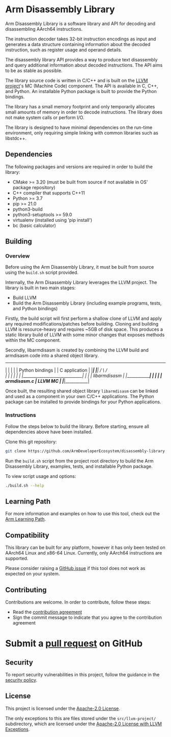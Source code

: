 # Arm Disassembly Library

Arm Disassembly Library is a software library and API for decoding and disassembling AArch64 instructions.

The instruction decoder takes 32-bit instruction encodings as input and generates a data structure containing information about the decoded instruction, such as register usage and operand details.

The disassembly library API provides a way to produce text disassembly and query additional information about decoded instructions. The API aims to be as stable as possible.

The library source code is written in C/C++ and is built on the [LLVM project](https://github.com/llvm/llvm-project)'s MC (Machine Code) component. The API is available in C, C++, and Python. An installable Python package is built to provide the Python bindings.

The library has a small memory footprint and only temporarily allocates small amounts of memory in order to decode instructions. The library does not make system calls or perform I/O.

The library is designed to have minimal dependencies on the run-time environment, only requiring simple linking with common libraries such as libstdc++.

## Dependencies

The following packages and versions are required in order to build the library:
* CMake >= 3.20 (must be built from source if not available in OS' package repository)
* C++ compiler that supports C++11
* Python >= 3.7
* pip >= 21.0
* python3-build
* python3-setuptools >= 59.0
* virtualenv (installed using 'pip install')
* bc (basic calculator)

## Building

### Overview

Before using the Arm Disassembly Library, it must be built from source using the `build.sh` script provided.

Internally, the Arm Disassembly Library leverages the LLVM project. The library is built in two main stages:
* Build LLVM
* Build the Arm Disassembly Library (including example programs, tests, and Python bindings)

Firstly, the build script will first perform a shallow clone of LLVM and apply any required modifications/patches before building. Cloning and building LLVM is resource-heavy and requires ~5GB of disk space. This produces a static library build of LLVM with some minor changes that exposes methods within the MC component.

Secondly, libarmdisasm is created by combining the LLVM build and armdisasm code into a shared object library.

 ___________________           __________________
|                   |         |                  |
|  Python bindings  |         |   C application  |
|___________________|         |__________________|
         / \                           / \
          |                             |
          |                             |
          |                             |
          |_____________________________|
            |                         |
            |     libarmdisasm        |
            |_________________________|
            |             |           |
            | armdisasm.c |  LLVM MC  |
            |_____________|___________|

Once built, the resulting shared object library `libarmdisasm` can be linked and used as a component in your own C/C++ applications. The Python package can be installed to provide bindings for your Python applications.

### Instructions

Follow the steps below to build the library. Before starting, ensure all dependencies above have been installed.

Clone this git repository:
```sh
git clone https://github.com/ArmDeveloperEcosystem/disassembly-library.git
```

Run the `build.sh` script from the project root directory to build the Arm Disassembly Library, examples, tests, and installable Python package.

To view script usage and options:
```sh
./build.sh --help
```

## Learning Path

For more information and examples on how to use this tool, check out the [Arm Learning Path](https://learn.arm.com/learning-paths/servers-and-cloud-computing/arm-disassembly-library).

## Compatibility

This library can be built for any platform, however it has only been tested on AArch64 Linux and x86-64 Linux. Currently, only AArch64 instructions are supported.

Please consider raising a [GitHub issue](https://github.com/ArmDeveloperEcosystem/disassembly-library/issues/new) if this tool does not work as expected on your system.

## Contributing

Contributions are welcome. In order to contribute, follow these steps:
* Read the [contribution agreement](CONTRIBUTING.md)
* Sign the commit message to indicate that you agree to the contribution agreement
# Submit a [pull request](https://github.com/ArmDeveloperEcosystem/disassembly-library/pulls) on GitHub

## Security

To report security vulnerabilities in this project, follow the guidance in the [security policy](SECURITY.md).

## License

This project is licensed under the [Apache-2.0 License](LICENSE).

The only exceptions to this are files stored under the `src/llvm-project/` subdirectory, which are licensed under the [Apache-2.0 License with LLVM Exceptions](src/llvm-project/LICENSE-Apache-2.0-with-LLVM-Exceptions).

